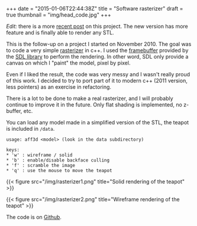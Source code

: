 +++
date = "2015-01-06T22:44:38Z"
title = "Software rasterizer"
draft = true
thumbnail = "img/head_code.jpg"
+++

*Edit:* there is a more [recent post](/post/update-cpp.html) on this project. The new version has more feature and is finally able to render any STL.

This is the follow-up on a project I started on November 2010. The goal was to code a very simple [rasterizer](http://en.wikipedia.org/wiki/Rasterisation) in c++. I used the [framebuffer](https://en.wikipedia.org/wiki/Framebuffer) provided by the [SDL library](https://www.libsdl.org/) to perform the rendering. In other word, SDL only provide a canvas on which I "paint" the model, pixel by pixel.

Even if I liked the result, the code was very messy and I wasn't really proud of this work. I decided to try to port part of it to modern c++ (2011 version, less pointers) as an exercise in refactoring.

There is a lot to be done to make a real rasterizer, and I will probably continue to improve it in the future. Only flat shading is implemented, no z-buffer, etc.

You can load any model made in a simplified version of the STL, the teapot is included in `/data`.

~~~text
usage: aff3d <model> (look in the data subdirectory)

keys:
* 'w' : wireframe / solid
* 'b' : enable/disable backface culling
* 'f' : scramble the image
* 'q' : use the mouse to move the teapot
~~~

{{< figure src="/img/rasterizer1.png" title="Solid rendering of the teapot" >}}

{{< figure src="/img/rasterizer2.png" title="Wireframe rendering of the teapot" >}}

The code is on [Github](https://github.com/Blizarre/aff3D).
